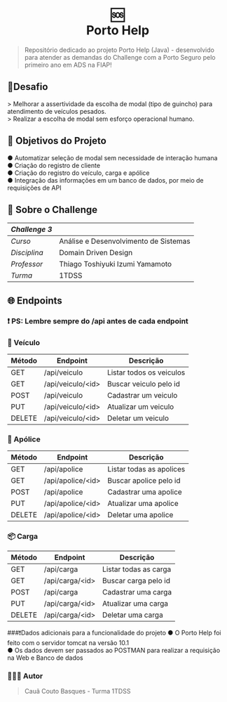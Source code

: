 <h1 align="center">
🆘<br>Porto Help
</h1>

> Repositório dedicado ao projeto Porto Help (Java) - desenvolvido para atender as demandas do Challenge com a Porto Seguro pelo primeiro ano em ADS na FIAP!

<h2>📝Desafio</h2>
> Melhorar a assertividade da escolha de modal (tipo de guincho) para atendimento de veículos pesados.
<br>
> Realizar a escolha de modal sem esforço operacional humano.

<h2 name="objetivo">🎯 Objetivos do Projeto</h2>
 ●  Automatizar seleção de modal sem necessidade de interação humana
 <br>
 ●  Criação do registro de cliente
 <br>
 ●  Criação do registro do veículo, carga e apólice
 <br>
 ●  Integração das informações em um banco de dados, por meio de requisições de API

<h2>📖 Sobre o Challenge</h2>

| _Challenge 3_ |                                       |
| ------------- | ------------------------------------- |
| _Curso_       | Análise e Desenvolvimento de Sistemas |
| _Disciplina_  | Domain Driven Design                  |
| _Professor_   | Thiago Toshiyuki Izumi Yamamoto       |
| _Turma_       | 1TDSS                                 |

<h2 name="endpoints">🌐 Endpoints</h2>

### ❗ PS: Lembre sempre do /api antes de cada endpoint

### 🚛 Veículo

| Método | Endpoint                     | Descrição                |
| ------ | ---------------------------- | ------------------------ |
| GET    | /api/veiculo                 | Listar todos os veiculos |
| GET    | /api/veiculo/&lt;id&gt;      | Buscar veiculo pelo id   |
| POST   | /api/veiculo                 | Cadastrar um veiculo     |
| PUT    | /api/veiculo/&lt;id&gt;      | Atualizar um veiculo     |
| DELETE | /api/veiculo/&lt;id&gt;      | Deletar um veiculo       |

### 📃 Apólice
| Método | Endpoint                     | Descrição                |
| ------ | ---------------------------- | ------------------------ |
| GET    | /api/apolice                 | Listar todas as apolices |
| GET    | /api/apolice/&lt;id&gt;      | Buscar apolice pelo id   |
| POST   | /api/apolice                 | Cadastrar uma apolice    |
| PUT    | /api/apolice/&lt;id&gt;      | Atualizar uma apolice    |
| DELETE | /api/apolice/&lt;id&gt;      | Deletar uma apolice      |

### 📦 Carga

| Método | Endpoint                     | Descrição            |
| ------ | ---------------------------- | -------------------- |
| GET    | /api/carga                   | Listar todas as carga|
| GET    | /api/carga/&lt;id&gt;        | Buscar carga pelo id |
| POST   | /api/carga                   | Cadastrar uma carga  |
| PUT    | /api/carga/&lt;id&gt;        | Atualizar uma carga  |
| DELETE | /api/carga/&lt;id&gt;        | Deletar uma carga    |

###❗️Dados adicionais para a funcionalidade do projeto
● O Porto Help foi feito com o servidor tomcat na versão 10.1
<br>
● Os dados devem ser passados ao POSTMAN para realizar a requisição na Web e Banco de dados

### 🧑🏻‍💻 Autor 
> Cauã Couto Basques - Turma 1TDSS

